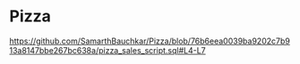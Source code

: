 # Pizza
https://github.com/SamarthBauchkar/Pizza/blob/76b6eea0039ba9202c7b913a8147bbe267bc638a/pizza_sales_script.sql#L4-L7

